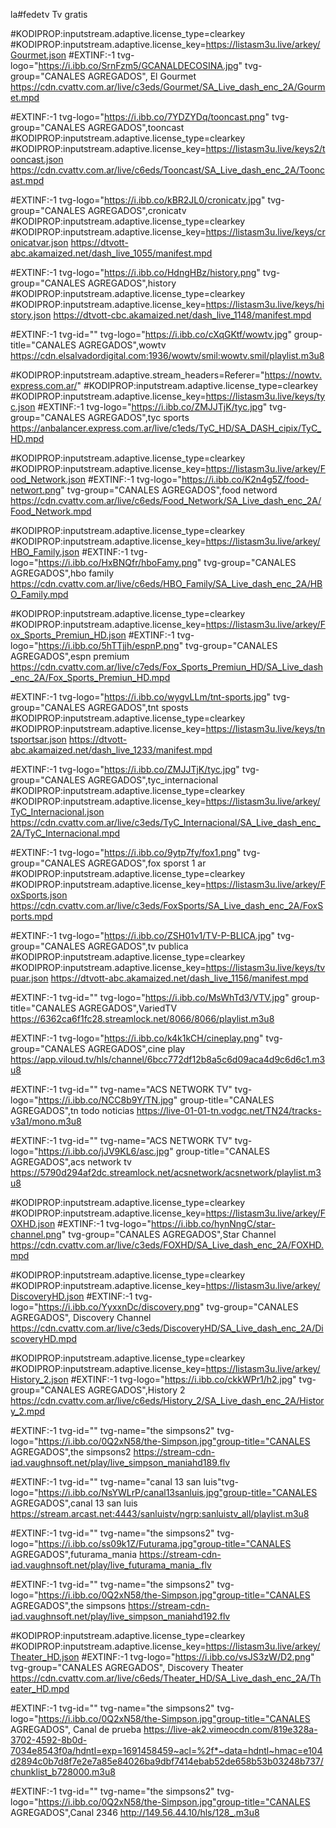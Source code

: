la#fedetv
Tv gratis 

#KODIPROP:inputstream.adaptive.license_type=clearkey
#KODIPROP:inputstream.adaptive.license_key=https://listasm3u.live/arkey/Gourmet.json
#EXTINF:-1 tvg-logo="https://i.ibb.co/SrnFzm5/GCANALDECOSINA.jpg" tvg-group="CANALES AGREGADOS", El Gourmet 
https://cdn.cvattv.com.ar/live/c3eds/Gourmet/SA_Live_dash_enc_2A/Gourmet.mpd

#EXTINF:-1 tvg-logo="https://i.ibb.co/7YDZYDq/tooncast.png" tvg-group="CANALES AGREGADOS",tooncast
#KODIPROP:inputstream.adaptive.license_type=clearkey
#KODIPROP:inputstream.adaptive.license_key=https://listasm3u.live/keys2/tooncast.json
https://cdn.cvattv.com.ar/live/c6eds/Tooncast/SA_Live_dash_enc_2A/Tooncast.mpd

#EXTINF:-1 tvg-logo="https://i.ibb.co/kBR2JL0/cronicatv.jpg" tvg-group="CANALES AGREGADOS",cronicatv
#KODIPROP:inputstream.adaptive.license_type=clearkey
#KODIPROP:inputstream.adaptive.license_key=https://listasm3u.live/keys/cronicatvar.json
https://dtvott-abc.akamaized.net/dash_live_1055/manifest.mpd

#EXTINF:-1 tvg-logo="https://i.ibb.co/HdngHBz/history.png" tvg-group="CANALES AGREGADOS",history
#KODIPROP:inputstream.adaptive.license_type=clearkey
#KODIPROP:inputstream.adaptive.license_key=https://listasm3u.live/keys/history.json
https://dtvott-cbc.akamaized.net/dash_live_1148/manifest.mpd

#EXTINF:-1 tvg-id="" tvg-logo="https://i.ibb.co/cXqGKtf/wowtv.jpg" group-title="CANALES AGREGADOS",wowtv
https://cdn.elsalvadordigital.com:1936/wowtv/smil:wowtv.smil/playlist.m3u8

#KODIPROP:inputstream.adaptive.stream_headers=Referer="https://nowtv.express.com.ar/"
#KODIPROP:inputstream.adaptive.license_type=clearkey
#KODIPROP:inputstream.adaptive.license_key=https://listasm3u.live/keys/tyc.json
#EXTINF:-1 tvg-logo="https://i.ibb.co/ZMJJTjK/tyc.jpg" tvg-group="CANALES AGREGADOS",tyc sports
https://anbalancer.express.com.ar/live/c1eds/TyC_HD/SA_DASH_cipix/TyC_HD.mpd

#KODIPROP:inputstream.adaptive.license_type=clearkey
#KODIPROP:inputstream.adaptive.license_key=https://listasm3u.live/arkey/Food_Network.json
#EXTINF:-1 tvg-logo="https://i.ibb.co/K2n4g5Z/food-networt.png" tvg-group="CANALES AGREGADOS",food netword
https://cdn.cvattv.com.ar/live/c6eds/Food_Network/SA_Live_dash_enc_2A/Food_Network.mpd

#KODIPROP:inputstream.adaptive.license_type=clearkey
#KODIPROP:inputstream.adaptive.license_key=https://listasm3u.live/arkey/HBO_Family.json
#EXTINF:-1 tvg-logo="https://i.ibb.co/HxBNQfr/hboFamy.png" tvg-group="CANALES AGREGADOS",hbo family
https://cdn.cvattv.com.ar/live/c6eds/HBO_Family/SA_Live_dash_enc_2A/HBO_Family.mpd

#KODIPROP:inputstream.adaptive.license_type=clearkey
#KODIPROP:inputstream.adaptive.license_key=https://listasm3u.live/arkey/Fox_Sports_Premiun_HD.json
#EXTINF:-1 tvg-logo="https://i.ibb.co/5hTTjjh/espnP.png" tvg-group="CANALES AGREGADOS",espn premium
https://cdn.cvattv.com.ar/live/c7eds/Fox_Sports_Premiun_HD/SA_Live_dash_enc_2A/Fox_Sports_Premiun_HD.mpd

#EXTINF:-1 tvg-logo="https://i.ibb.co/wygvLLm/tnt-sports.jpg" tvg-group="CANALES AGREGADOS",tnt sposts
#KODIPROP:inputstream.adaptive.license_type=clearkey
#KODIPROP:inputstream.adaptive.license_key=https://listasm3u.live/keys/tntsportsar.json
https://dtvott-abc.akamaized.net/dash_live_1233/manifest.mpd

#EXTINF:-1 tvg-logo="https://i.ibb.co/ZMJJTjK/tyc.jpg" tvg-group="CANALES AGREGADOS",tyc_internacional
#KODIPROP:inputstream.adaptive.license_type=clearkey
#KODIPROP:inputstream.adaptive.license_key=https://listasm3u.live/arkey/TyC_Internacional.json
https://cdn.cvattv.com.ar/live/c3eds/TyC_Internacional/SA_Live_dash_enc_2A/TyC_Internacional.mpd

#EXTINF:-1 tvg-logo="https://i.ibb.co/9ytp7fy/fox1.png" tvg-group="CANALES AGREGADOS",fox sporst 1 ar
#KODIPROP:inputstream.adaptive.license_type=clearkey
#KODIPROP:inputstream.adaptive.license_key=https://listasm3u.live/arkey/FoxSports.json
https://cdn.cvattv.com.ar/live/c3eds/FoxSports/SA_Live_dash_enc_2A/FoxSports.mpd

#EXTINF:-1 tvg-logo="https://i.ibb.co/ZSH01v1/TV-P-BLICA.jpg" tvg-group="CANALES AGREGADOS",tv publica
#KODIPROP:inputstream.adaptive.license_type=clearkey
#KODIPROP:inputstream.adaptive.license_key=https://listasm3u.live/keys/tvpuar.json
https://dtvott-abc.akamaized.net/dash_live_1156/manifest.mpd

#EXTINF:-1 tvg-id="" tvg-logo="https://i.ibb.co/MsWhTd3/VTV.jpg" group-title="CANALES AGREGADOS",VariedTV
https://6362ca6f1fc28.streamlock.net/8066/8066/playlist.m3u8

#EXTINF:-1 tvg-logo="https://i.ibb.co/k4k1kCH/cineplay.png" tvg-group="CANALES AGREGADOS",cine play
https://app.viloud.tv/hls/channel/6bcc772df12b8a5c6d09aca4d9c6d6c1.m3u8

#EXTINF:-1 tvg-id="" tvg-name="ACS NETWORK TV" tvg-logo="https://i.ibb.co/NCC8b9Y/TN.jpg" group-title="CANALES AGREGADOS",tn todo noticias
https://live-01-01-tn.vodgc.net/TN24/tracks-v3a1/mono.m3u8

#EXTINF:-1 tvg-id="" tvg-name="ACS NETWORK TV" tvg-logo="https://i.ibb.co/jJV9KL6/asc.jpg" group-title="CANALES AGREGADOS",acs network tv
https://5790d294af2dc.streamlock.net/acsnetwork/acsnetwork/playlist.m3u8

#KODIPROP:inputstream.adaptive.license_type=clearkey
#KODIPROP:inputstream.adaptive.license_key=https://listasm3u.live/arkey/FOXHD.json
#EXTINF:-1 tvg-logo="https://i.ibb.co/hynNngC/star-channel.png" tvg-group="CANALES AGREGADOS",Star Channel 
https://cdn.cvattv.com.ar/live/c3eds/FOXHD/SA_Live_dash_enc_2A/FOXHD.mpd

#KODIPROP:inputstream.adaptive.license_type=clearkey
#KODIPROP:inputstream.adaptive.license_key=https://listasm3u.live/arkey/DiscoveryHD.json
#EXTINF:-1 tvg-logo="https://i.ibb.co/YyxxnDc/discovery.png" tvg-group="CANALES AGREGADOS", Discovery Channel 
https://cdn.cvattv.com.ar/live/c3eds/DiscoveryHD/SA_Live_dash_enc_2A/DiscoveryHD.mpd

#KODIPROP:inputstream.adaptive.license_type=clearkey
#KODIPROP:inputstream.adaptive.license_key=https://listasm3u.live/arkey/History_2.json
#EXTINF:-1 tvg-logo="https://i.ibb.co/ckkWPr1/h2.jpg" tvg-group="CANALES AGREGADOS",History 2 
https://cdn.cvattv.com.ar/live/c6eds/History_2/SA_Live_dash_enc_2A/History_2.mpd

#EXTINF:-1 tvg-id="" tvg-name="the simpsons2" tvg-logo="https://i.ibb.co/0Q2xN58/the-Simpson.jpg"group-title="CANALES AGREGADOS",the simpsons2
https://stream-cdn-iad.vaughnsoft.net/play/live_simpson_maniahd189.flv

#EXTINF:-1 tvg-id="" tvg-name="canal 13 san luis"tvg-logo="https://i.ibb.co/NsYWLrP/canal13sanluis.jpg"group-title="CANALES AGREGADOS",canal 13 san luis
https://stream.arcast.net:4443/sanluistv/ngrp:sanluistv_all/playlist.m3u8

#EXTINF:-1 tvg-id="" tvg-name="the simpsons2" tvg-logo="https://i.ibb.co/ss09k1Z/Futurama.jpg"group-title="CANALES AGREGADOS",futurama_mania
https://stream-cdn-iad.vaughnsoft.net/play/live_futurama_mania_.flv

#EXTINF:-1 tvg-id="" tvg-name="the simpsons2" tvg-logo="https://i.ibb.co/0Q2xN58/the-Simpson.jpg"group-title="CANALES AGREGADOS",the simpsons
https://stream-cdn-iad.vaughnsoft.net/play/live_simpson_maniahd192.flv

#KODIPROP:inputstream.adaptive.license_type=clearkey
#KODIPROP:inputstream.adaptive.license_key=https://listasm3u.live/arkey/Theater_HD.json
#EXTINF:-1 tvg-logo="https://i.ibb.co/vsJS3zW/D2.png" tvg-group="CANALES AGREGADOS", Discovery Theater 
https://cdn.cvattv.com.ar/live/c6eds/Theater_HD/SA_Live_dash_enc_2A/Theater_HD.mpd

#EXTINF:-1 tvg-id="" tvg-name="the simpsons2" tvg-logo="https://i.ibb.co/0Q2xN58/the-Simpson.jpg"group-title="CANALES AGREGADOS", Canal de prueba 
https://live-ak2.vimeocdn.com/819e328a-3702-4592-8b0d-7034e8543f0a/hdntl=exp=1691458459~acl=%2f*~data=hdntl~hmac=e104d2894c0b7d8f7e2e7a85e84026ba9dbf7414ebab52de658b53b03248b737/chunklist_b728000.m3u8


#EXTINF:-1 tvg-id="" tvg-name="the simpsons2" tvg-logo="https://i.ibb.co/0Q2xN58/the-Simpson.jpg"group-title="CANALES AGREGADOS",Canal 2346
http://149.56.44.10/hls/128_.m3u8
